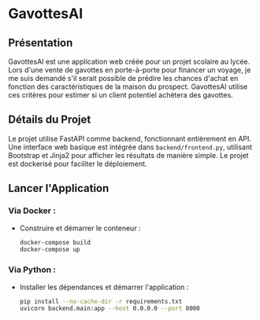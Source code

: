 # GavottesAI

## Présentation

GavottesAI est une application web créée pour un projet scolaire au lycée. Lors d'une vente de gavottes en porte-à-porte pour financer un voyage, je me suis demandé s'il serait possible de prédire les chances d'achat en fonction des caractéristiques de la maison du prospect. GavottesAI utilise ces critères pour estimer si un client potentiel achètera des gavottes.

## Détails du Projet

Le projet utilise FastAPI comme backend, fonctionnant entièrement en API. Une interface web basique est intégrée dans `backend/frontend.py`, utilisant Bootstrap et Jinja2 pour afficher les résultats de manière simple. Le projet est dockerisé pour faciliter le déploiement.

## Lancer l'Application

### Via Docker :
- Construire et démarrer le conteneur :
    ```bash
    docker-compose build
    docker-compose up
    ```

### Via Python :
- Installer les dépendances et démarrer l'application :
    ```bash
    pip install --no-cache-dir -r requirements.txt
    uvicorn backend.main:app --host 0.0.0.0 --port 8000
    ```
